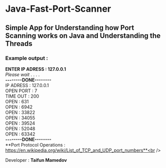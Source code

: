 # Java-Fast-Port-Scanner

## Simple App for Understanding how Port Scanning works on Java and Understanding the Threads


### Example output : 


**ENTER IP ADRESS : 127.0.0.1** <br />
*Please wait* . . . .<br />
**--------DONE--------**  <br />
IP ADRESS   : 127.0.0.1<br />
OPEN PORT   : 7<br />
TIME OUT    : 200<br />
OPEN : 631<br />
OPEN : 6942<br />
OPEN : 33822<br />
OPEN : 34055<br />
OPEN : 39524<br />
OPEN : 52048<br />
OPEN : 63342<br />
**--------DONE--------**<br />
**Port Protocol Operations : https://en.wikipedia.org/wiki/List_of_TCP_and_UDP_port_numbers**<br />


Developer : **Taifun Mamedov**
